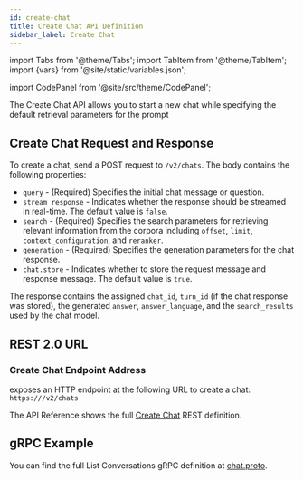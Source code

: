 ```yaml
---
id: create-chat
title: Create Chat API Definition
sidebar_label: Create Chat
---
```


import Tabs from '@theme/Tabs';
import TabItem from '@theme/TabItem';
import {vars} from '@site/static/variables.json';

import CodePanel from '@site/src/theme/CodePanel';


The Create Chat API allows you to start a new chat while specifying the
default retrieval parameters for the prompt

## Create Chat Request and Response

To create a chat, send a POST request to `/v2/chats`. The body contains the
following properties:

- `query` - (Required) Specifies the initial chat message or question.
- `stream_response` - Indicates whether the response should be streamed in
  real-time. The default value is `false`.
- `search` - (Required) Specifies the search parameters for retrieving
  relevant information from the corpora including `offset`, `limit`,
  `context_configuration`, and `reranker`.
- `generation` - (Required) Specifies the generation parameters for the chat
  response.
- `chat.store` - Indicates whether to store the request message and response
  message. The default value is `true`.

The response contains the assigned `chat_id`, `turn_id` (if the chat response
was stored), the generated `answer`, `answer_language`, and the `search_results`
used by the chat model.

## REST 2.0 URL

### Create Chat Endpoint Address

<Config v="names.product"/> exposes an HTTP endpoint at the following URL
to create a chat:
<code>https://<Config v="domains.rest.indexing"/>/v2/chats</code>

The API Reference shows the full [Create Chat](/docs/rest-api/create-chat) REST definition.

## gRPC Example

You can find the full List Conversations gRPC definition at [chat.proto](https://github.com/vectara/protos/blob/main/chat.proto).
